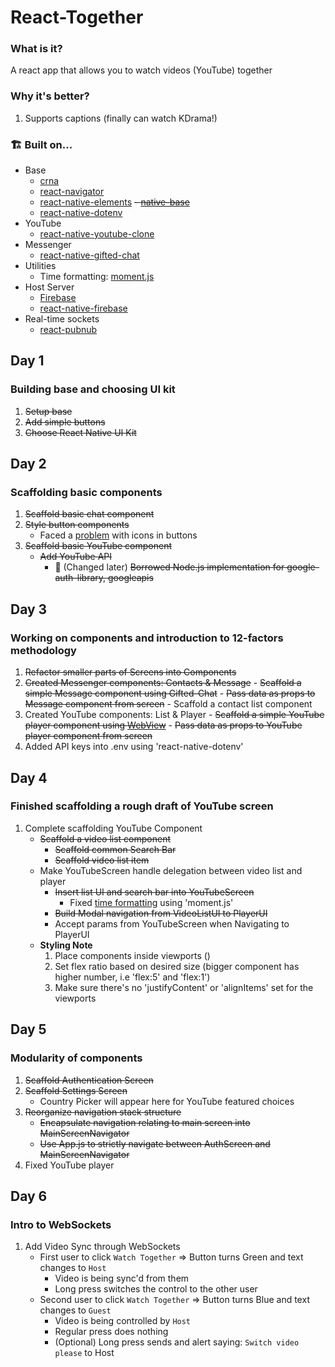 # React-Together

### What is it?

A react app that allows you to watch videos (YouTube) together

### Why it's better?

1.  Supports captions (finally can watch KDrama!)

### 🏗 Built on...
- Base
    - [crna](<https://github.com/react-community/create-react-native-app>)
    - [react-navigator](<https://github.com/react-navigation/react-navigation>)
    - [react-native-elements](<https://github.com/react-native-training/react-native-elements>)
    ~~- [native-base](<https://github.com/GeekyAnts/NativeBase>)~~
    - [react-native-dotenv](<https://github.com/zetachang/react-native-dotenv>)
- YouTube
    - [react-native-youtube-clone](<https://github.com/JohnProg/react-native-youtube-clone/>)
- Messenger
    - [react-native-gifted-chat](<https://github.com/FaridSafi/react-native-gifted-chat>)
- Utilities
    - Time formatting: [moment.js](<https://github.com/moment/moment/>)
- Host Server
    - [Firebase](https://firebase.google.com)
    - [react-native-firebase](<https://github.com/invertase/react-native-firebase>)
- Real-time sockets
    - [react-pubnub](<https://github.com/pubnub/react>)

## Day 1
### Building base and choosing UI kit

1.  ~~Setup base~~
2.  ~~Add simple buttons~~
3.  ~~Choose React Native UI Kit~~

## Day 2
### Scaffolding basic components
1. ~~Scaffold basic chat component~~
2. ~~Style button components~~
    - Faced a [problem](<https://github.com/react-native-training/react-native-elements/issues/868>) with icons in buttons
3. ~~Scaffold basic YouTube component~~
    - ~~Add YouTube API~~
        - 🛑 (Changed later) ~~Borrowed Node.js implementation for google-auth-library, googleapis~~ 

## Day 3
### Working on components and introduction to 12-factors methodology
1. ~~Refactor smaller parts of Screens into Components~~
2. ~~Created Messenger components: Contacts & Message~~
        - ~~Scaffold a simple Message component using Gifted-Chat~~
        - ~~Pass data as props to Message component from screen~~
        - Scaffold a contact list component
3. Created YouTube components: List & Player
        - ~~Scaffold a simple YouTube player component using [WebView](<https://reactnativecode.com/embed-youtube-video-example/>)~~
        - ~~Pass data as props to YouTube player component from screen~~
4. Added API keys into .env using 'react-native-dotenv'
## Day 4
### Finished scaffolding a rough draft of YouTube screen
1. Complete scaffolding YouTube Component
    - ~~Scaffold a video list component~~
        - ~~Scaffold common Search Bar~~
        - ~~Scaffold video list item~~
    - Make YouTubeScreen handle delegation between video list and player
        - ~~Insert list UI and search bar into YouTubeScreen~~
            - Fixed [time formatting](<https://medium.com/@andreecy/date-format-using-momentjs-locale-in-react-native-cc6dcffc85d3>) using 'moment.js'
        - ~~Build Modal navigation from VideoListUI to PlayerUI~~
        - Accept params from YouTubeScreen when Navigating to PlayerUI
    - **Styling Note**
        1. Place components inside viewports (<View>)
        2. Set flex ratio based on desired size (bigger component has higher number, i.e 'flex:5' and 'flex:1')
        3. Make sure there's no 'justifyContent' or 'alignItems' set for the viewports

## Day 5
### Modularity of components
1. ~~Scaffold Authentication Screen~~
2. ~~Scaffold Settings Screen~~
    - Country Picker will appear here for YouTube featured choices
3. ~~Reorganize navigation stack structure~~
    - ~~Encapsulate navigation relating to main screen into MainScreenNavigator~~
    - ~~Use App.js to strictly navigate between AuthScreen and MainScreenNavigator~~
4. Fixed YouTube player


## Day 6
### Intro to WebSockets
1. Add Video Sync through WebSockets
    - First user to click `Watch Together` => Button turns Green and text changes to `Host`
        - Video is being sync'd from them
        - Long press switches the control to the other user
    - Second user to click `Watch Together` => Button turns Blue and text changes to `Guest`
        - Video is being controlled by `Host`
        - Regular press does nothing
        - (Optional) Long press sends and alert saying: `Switch video please` to Host
